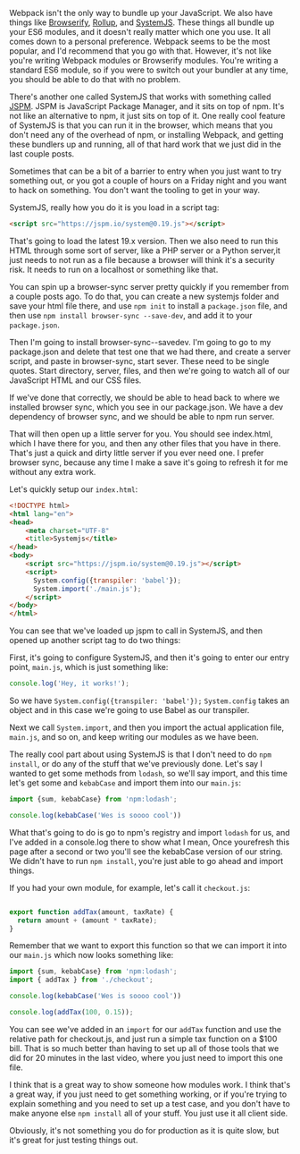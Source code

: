 Webpack isn't the only way to bundle up your JavaScript. We also have things like [Browserify](http://browserify.org/), [Rollup](http://rollupjs.org), and [SystemJS](https://github.com/systemjs/systemjs). These things all bundle up your ES6 modules, and it doesn't really matter which one you use. It all comes down to a personal preference. Webpack seems to be the most popular, and I'd recommend that you go with that. However, it's not like you're writing Webpack modules or Browserify modules. You're writing a standard ES6 module, so if you were to switch out your bundler at any time, you should be able to do that with no problem.

There's another one called SystemJS that works with something called [JSPM](http://jspm.io). JSPM is JavaScript Package Manager, and it sits on top of npm. It's not like an alternative to npm, it just sits on top of it.  One really cool feature of SystemJS is that you can run it in the browser, which means that you don't need any of the overhead of npm, or installing Webpack, and getting these bundlers up and running, all of that hard work that we just did in the last couple posts. 

Sometimes that can be a bit of a barrier to entry when you just want to try something out, or you got a couple of hours on a Friday night and you want to hack on something. You don't want the tooling to get in your way.

SystemJS, really how you do it is you load in a script tag:

```html
<script src="https://jspm.io/system@0.19.js"></script>
```
 
That's going to load the latest 19.x version. Then we also need to run this HTML through some sort of server, like a PHP server or a Python server,it just needs to not run as a file because a browser will think it's a security risk. It needs to run on a localhost or something like that.

You can spin up a browser-sync server pretty quickly if you remember from a couple posts ago. To do that, you can create a new systemjs folder and save your html file there, and use `npm init` to install a `package.json` file, and then use `npm install browser-sync --save-dev`, and add it to your `package.json`.


Then I'm going to install browser-sync--savedev. I'm going to go to my package.json and delete that test one that we had there, and create a server script, and paste in browser-sync, start sever. These need to be single quotes. Start directory, server, files, and then we're going to watch all of our JavaScript HTML and our CSS files.

If we've done that correctly, we should be able to head back to where we installed browser sync, which you see in our package.json. We have a dev dependency of browser sync, and we should be able to npm run server. 

That will then open up a little server for you. You should see index.html, which I have there for you, and then any other files that you have in there. That's just a quick and dirty little server if you ever need one. I prefer browser sync, because any time I make a save it's going to refresh it for me without any extra work.

Let's quickly setup our `index.html`:

```html
<!DOCTYPE html>
<html lang="en">
<head>
    <meta charset="UTF-8"
    <title>Systemjs</title>
</head>
<body>
    <script src="https://jspm.io/system@0.19.js"></script>
    <script>
      System.config({transpiler: 'babel'});
      System.import('./main.js');
    </script>
</body>
</html>
```

You can see that we've loaded up jspm to call in SystemJS, and then opened up another script tag to do two things:

First, it's going to configure SystemJS, and then it's going to enter our entry point, `main.js`, which is just something like:

```js
console.log('Hey, it works!');
```

So we have `System.config({transpiler: 'babel'});` `System.config` takes an object and in this case we're going to use Babel as our transpiler.

Next we call `System.import`, and then you import the actual application file, `main.js`, and so on, and keep writing our modules as we have been.

The really cool part about using SystemJS is that I don't need to do `npm install`, or do any of the stuff that we've previously done. Let's say I wanted to get some methods from `lodash`, so we'll say import, and this time let's get some and `kebabCase` and import them into our `main.js`:

```js
import {sum, kebabCase} from 'npm:lodash';

console.log(kebabCase('Wes is soooo cool'))
```

What that's going to do is go to npm's registry and import `lodash` for us, and I've added in a console.log there to show what I mean, Once yourefresh this page after a second or two you'll see the kebabCase version of our string. We didn't have to run `npm install`, you're just able to go ahead and import things.

If you had your own module, for example, let's call it `checkout.js`:
 
```js

export function addTax(amount, taxRate) {
  return amount + (amount * taxRate);
}


```

Remember that we want to export this function so that we can import it into our `main.js` which now looks something like:

```js
import {sum, kebabCase} from 'npm:lodash';
import { addTax } from './checkout';

console.log(kebabCase('Wes is soooo cool'))

console.log(addTax(100, 0.15));
```

You can see we've added in an `import` for our `addTax` function and use the relative path for checkout.js, and just run a simple tax function on a $100 bill. That is so much better than having to set up all of those tools that we did for 20 minutes in the last video, where you just need to import this one file. 

I think that is a great way to show someone how modules work. I think that's a great way, if you just need to get something working, or if you're trying to explain something and you need to set up a test case, and you don't have to make anyone else `npm install` all of your stuff. You just use it all client side. 

Obviously, it's not something you do for production as it is quite slow, but it's great for just testing things out.